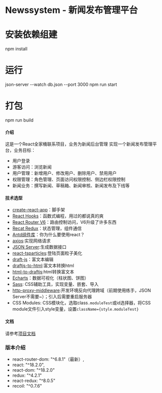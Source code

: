 # Newssystem - 新闻发布管理平台

# 安装依赖组建
npm install

# 运行
json-server --watch db.json --port 3000
npm run start

# 打包
npm run build

#### 介绍
这是一个React全家桶联系项目，业务为新闻后台管理
实现一个新闻发布管理平台，业务目标：
* 用户登录
* 游客访问：浏览新闻
* 用户管理：新增用户、修改用户、删除用户、禁用用户
* 权限管理：角色管理、页面访问权限控制、侧边栏权限控制
* 新闻业务：撰写新闻、草稿箱、新闻审核、新闻发布及下线等

#### 技术选型
* [create-react-app](https://www.html.cn/create-react-app/docs/proxying-api-requests-in-development/)：脚手架
* [React Hooks](https://zh-hans.reactjs.org/docs/hooks-reference.html#usestate)：函数式编程，用过的都说真的爽
* [React Router V6](https://reactrouterdotcom.fly.dev/docs/en/v6/upgrading/v5#remove-redirects-inside-switch)：路由控制访问，V6升级了许多东西
* [Recat Redux](https://cn.redux.js.org/tutorials/essentials/part-1-overview-concepts/)：状态管理，组件通信
* [Antd组件库](https://ant.design/components/overview-cn/)：你为什么要使用react？
* [axios](https://www.axios-http.cn/docs/intro):实现网络请求
* [JSON Server](https://www.npmjs.com/package/json-server):生成数据接口
* [react-tsparticles](https://www.npmjs.com/package/react-tsparticles):登陆页面粒子美化
* [draft-js](https://draftjs.org/docs/quickstart-rich-styling)：富文本编辑
* [draftjs-to-html]():富文本转换html
* [html-to-draftjs]():html转换富文本
* [Echarts](https://echarts.apache.org/handbook/zh/get-started/)：数据可视化（柱状图、饼图）
* [Sass](https://www.sass.hk/docs/): CSS辅助工具，实现变量、嵌套、导入
* [http-proxy-middleware](https://create-react-app.dev/docs/proxying-api-requests-in-development#configuring-the-proxy-manually):开发环境反向代理跨域（前期使用练手，JSON Server不需要~）；引入后需要重启服务器
* CSS Modules: CSS模块化，选取class```.moduleTest```或id选择器，将CSS module文件引入style变量，设置```className={style.moduleTest}```

#### 文档
请参考[项目文档](https://www.cnblogs.com/shixiu/p/15983351.html)

### 版本介绍
* react-router-dom: "^6.8.1"（最新）,
* react: "^18.2.0",
* react-dom: "^18.2.0"
* redux: "^4.2.1"
* react-redux: "^8.0.5"
* recoil: "^0.7.6"